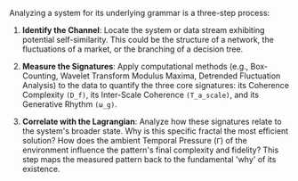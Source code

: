 Analyzing a system for its underlying grammar is a three-step process:

1.  **Identify the Channel**: Locate the system or data stream exhibiting potential self-similarity. This could be the structure of a network, the fluctuations of a market, or the branching of a decision tree.

2.  **Measure the Signatures**: Apply computational methods (e.g., Box-Counting, Wavelet Transform Modulus Maxima, Detrended Fluctuation Analysis) to the data to quantify the three core signatures: its Coherence Complexity `(D_f)`, its Inter-Scale Coherence `(T_a_scale)`, and its Generative Rhythm `(ω_g)`.

3.  **Correlate with the Lagrangian**: Analyze how these signatures relate to the system's broader state. Why is this specific fractal the most efficient solution? How does the ambient Temporal Pressure (`Γ`) of the environment influence the pattern's final complexity and fidelity? This step maps the measured pattern back to the fundamental 'why' of its existence.